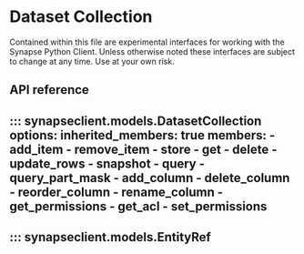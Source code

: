 # Dataset Collection

Contained within this file are experimental interfaces for working with the Synapse Python
Client. Unless otherwise noted these interfaces are subject to change at any time. Use
at your own risk.

## API reference

::: synapseclient.models.DatasetCollection
    options:
        inherited_members: true
        members:
            - add_item
            - remove_item
            - store
            - get
            - delete
            - update_rows
            - snapshot
            - query
            - query_part_mask
            - add_column
            - delete_column
            - reorder_column
            - rename_column
            - get_permissions
            - get_acl
            - set_permissions
---
::: synapseclient.models.EntityRef
---
